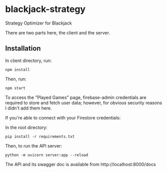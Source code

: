 # blackjack-strategy
Strategy Optimizer for Blackjack

There are two parts here, the client and the server.

## Installation

In client directory, run:
```
npm install
```

Then, run:
```
npm start
```


To access the "Played Games" page, firebase-admin credentials are required to store and fetch user data; however, for obvious security reasons I didn't add them here.

If you're able to connect with your Firestore credentials:

In the root directory:
```
pip install -r requirements.txt
```

Then, to run the API server:
```
python -m uvicorn server:app --reload
```

The API and its swagger doc is available from http://localhost:8000/docs
